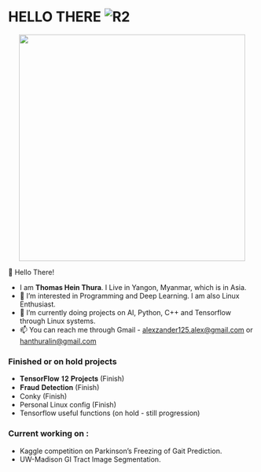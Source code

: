 # HELLO THERE ![R2](https://emojis.slackmojis.com/emojis/images/1450319458/132/r2d2.png)
<p align="center">
 <img width="460" height="460" src="https://i.pinimg.com/originals/9d/a2/71/9da27155e8c22d0726d9ed35252e8316.png"
</p>
 
 
  👋 Hello There!
 - I am **Thomas Hein Thura**. I Live in Yangon, Myanmar, which is in Asia. 
 - 👀 I’m interested in Programming and Deep Learning. I am also Linux Enthusiast.
 - 🌱 I’m currently doing projects on AI, Python, C++ and Tensorflow through Linux systems.  
 - 📫 You can reach me through Gmail - alexzander125.alex@gmail.com or hanthuralin@gmail.com

### Finished or on hold projects
- 𝐓𝐞𝐧𝐬𝐨𝐫𝐅𝐥𝐨𝐰 𝟏𝟐 𝐏𝐫𝐨𝐣𝐞𝐜𝐭𝐬 (Finish)
- 𝐅𝐫𝐚𝐮𝐝 𝐃𝐞𝐭𝐞𝐜𝐭𝐢𝐨𝐧 (Finish)
- Conky (Finish)
- Personal Linux config (Finish)
- Tensorflow useful functions (on hold - still progression)

### Current working on :
- Kaggle competition on Parkinson’s Freezing of Gait Prediction.
- UW-Madison GI Tract Image Segmentation.
<!---
ThomasHeinThura/ThomasHeinThura is a ✨ special ✨ repository because its `README.md` (this file) appears on your GitHub profile.
You can click the Preview link to take a look at your changes.
--->
